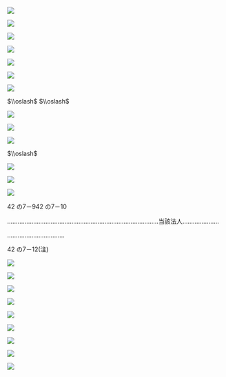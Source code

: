 ![](https://www.nta.go.jp/tmp/aa3476a8-6beb-4000-9610-ee54fdc50c55/images/b4da9e4d75e4c8d4e429a7eea9f8c6d16235f778cf564f2f7a4a9ee57fb7e57b.jpg)

![](https://www.nta.go.jp/tmp/aa3476a8-6beb-4000-9610-ee54fdc50c55/images/9fdd7be0b1a64fa9c01566e550361359a046ea9fad65fd719442902840b494ff.jpg)

![](https://www.nta.go.jp/tmp/aa3476a8-6beb-4000-9610-ee54fdc50c55/images/63372f9b585547d2096044278232e02e646a2bbe8b3646ee4436a1f89efc5d38.jpg)

![](https://www.nta.go.jp/tmp/aa3476a8-6beb-4000-9610-ee54fdc50c55/images/3c69343b6f368f1698e9116eed60d09a424034ff8770ede524232bff2b28c3bc.jpg)

![](https://www.nta.go.jp/tmp/aa3476a8-6beb-4000-9610-ee54fdc50c55/images/384ceea837eae5d09f338dd4525885da82d825836be51b3f287950552630ba80.jpg)

![](https://www.nta.go.jp/tmp/aa3476a8-6beb-4000-9610-ee54fdc50c55/images/592c6e44a6017e7e9b7de1ebd4516797778f792393958264a1806eda19cb2b14.jpg)

![](https://www.nta.go.jp/tmp/aa3476a8-6beb-4000-9610-ee54fdc50c55/images/c60b0b23af6d9c8eaabb94dc4f6fea8fbbf970fab53ad592b9ec55fed0b63de3.jpg)

$\\oslash$ $\\oslash$

![](https://www.nta.go.jp/tmp/aa3476a8-6beb-4000-9610-ee54fdc50c55/images/a7143fcfb55bf07a16e8dc20dec770890e4ed270168b70f31eaa54e87a330f32.jpg)

![](https://www.nta.go.jp/tmp/aa3476a8-6beb-4000-9610-ee54fdc50c55/images/319a7632664528d1a73034cea39b0447e8dd0e86cbd3e402b9bc801bf375c26f.jpg)

![](https://www.nta.go.jp/tmp/aa3476a8-6beb-4000-9610-ee54fdc50c55/images/a2bf27a602ed7210c15edfd56c700f40b63506ab47f2fb8d11eed509f7143e25.jpg)

$\\oslash$

![](https://www.nta.go.jp/tmp/aa3476a8-6beb-4000-9610-ee54fdc50c55/images/feeeb25b0b8555e218700221e90f6affb635ee584123b7467a7bd837555f4f73.jpg)

![](https://www.nta.go.jp/tmp/aa3476a8-6beb-4000-9610-ee54fdc50c55/images/849486ef2282196e28f81d5084b726cf033f7202e1c449b07dbfd0a428569741.jpg)

![](https://www.nta.go.jp/tmp/aa3476a8-6beb-4000-9610-ee54fdc50c55/images/9aedce9a9194589195a9645c129899468fd7332b14508211ad5f1d06ee8e1363.jpg)

42 の7－942 の7－10

……………………………………………………………………………当該法人…………………

……………………………

42 の7－12(注)

![](https://www.nta.go.jp/tmp/aa3476a8-6beb-4000-9610-ee54fdc50c55/images/0e6f1b47e9e5bcc00f688a1c7fdfea4dc228cf07a0ad654137460febd81b4784.jpg)

![](https://www.nta.go.jp/tmp/aa3476a8-6beb-4000-9610-ee54fdc50c55/images/e1845c8b40c272a7455f77d5c62fcd168d382fa0159c0fc60140b3899a50dbbf.jpg)

![](https://www.nta.go.jp/tmp/aa3476a8-6beb-4000-9610-ee54fdc50c55/images/701cb925e4834378a9538a7fe7fb9631521ae66493ab2ca8a4f9965ee879a0dd.jpg)

![](https://www.nta.go.jp/tmp/aa3476a8-6beb-4000-9610-ee54fdc50c55/images/dec15d4802f94bce42837e0003a41b85c3c59f1121c756056ffdfc40aec3bec9.jpg)

![](https://www.nta.go.jp/tmp/aa3476a8-6beb-4000-9610-ee54fdc50c55/images/6794ac96b7377368cbcd5a2e1cbb8ab0349ea84b6302d4d674f902570d7cf574.jpg)

![](https://www.nta.go.jp/tmp/aa3476a8-6beb-4000-9610-ee54fdc50c55/images/a6d1b0a8c32fd8fd443a922351e3e31107bb2bbeea13db127da7b02d0c152c25.jpg)

![](https://www.nta.go.jp/tmp/aa3476a8-6beb-4000-9610-ee54fdc50c55/images/92d54a3c43f03ce230dfbec10869627733645579eb28a5f6abf16ce2cdafc363.jpg)

![](https://www.nta.go.jp/tmp/aa3476a8-6beb-4000-9610-ee54fdc50c55/images/21d050509c4fdb5057027c67f12191a2a2c3da7cc12bd0eccc07a489be949d7b.jpg)

![](https://www.nta.go.jp/tmp/aa3476a8-6beb-4000-9610-ee54fdc50c55/images/6e3a2e9354a4bb7583dfdeed160f78ab24a2095d4eb389904cfed4dec14763c2.jpg)